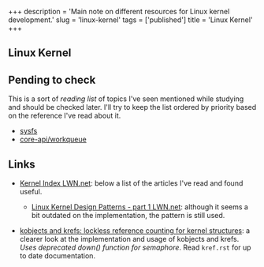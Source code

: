 +++
description = 'Main note on different resources for Linux kernel development.'
slug = 'linux-kernel'
tags = ['published']
title = 'Linux Kernel'
+++

## Linux Kernel

## Pending to check

This is a sort of *reading list* of topics I've seen mentioned while studying and should be checked later. I'll try to keep the list ordered by priority based on the reference I've read about it.

* [sysfs](https://docs.kernel.org/filesystems/sysfs.html)
* [core-api/workqueue](https://www.kernel.org/doc/html/latest/core-api/workqueue.html)

## Links

* [Kernel Index LWN.net](https://lwn.net/Kernel/Index/): below a list of the articles I've read and found useful.
  
  * [Linux Kernel Design Patterns - part 1 LWN.net](https://lwn.net/Articles/336224/): although it seems a bit outdated on the implementation, the pattern is still used.
* [kobjects and krefs: lockless reference counting for kernel structures](http://www.kroah.com/linux/talks/ols_2004_kref_paper/Reprint-Kroah-Hartman-OLS2004.pdf): a clearer look at the implementation and usage of kobjects and krefs. *Uses deprecated down() function for semaphore*. Read `kref.rst` for up to date documentation.
